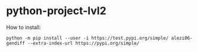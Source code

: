 # python-project-lvl2

How to install:

```
python -m pip install --user -i https://test.pypi.org/simple/ alezi06-gendiff --extra-index-url https://pypi.org/simple/
```